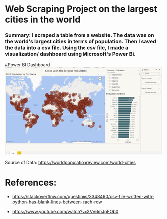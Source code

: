 # Web Scraping Project on the largest cities in the world

### Summary: I scraped a table from a website. The data was on the world's largest cities in terms of population. Then I saved the data into a csv file. Using the csv file, I made a visualization/ dashboard using Microsoft's Power Bi.

#Power BI Dashboard
![alt text](Images/PowerBi-LargestCities.PNG)

Source of Data:
https://worldpopulationreview.com/world-cities


# References:

- https://stackoverflow.com/questions/3348460/csv-file-written-with-python-has-blank-lines-between-each-row

- https://www.youtube.com/watch?v=XVv6mJpFOb0
